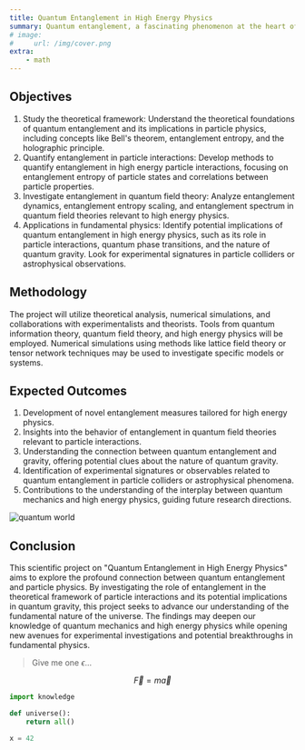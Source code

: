 ```yaml
---
title: Quantum Entanglement in High Energy Physics
summary: Quantum entanglement, a fascinating phenomenon at the heart of quantum mechanics, has gained significant interest in various fields. This scientific project aims to investigate the interplay between quantum entanglement and particle physics, specifically in the context of high energy physics. The goal is to gain deeper insights into fundamental aspects of the universe.
# image:
#     url: /img/cover.png
extra:
    - math
---
```


## Objectives
1. Study the theoretical framework: Understand the theoretical foundations of quantum entanglement and its implications in particle physics, including concepts like Bell's theorem, entanglement entropy, and the holographic principle.
2. Quantify entanglement in particle interactions: Develop methods to quantify entanglement in high energy particle interactions, focusing on entanglement entropy of particle states and correlations between particle properties.
3. Investigate entanglement in quantum field theory: Analyze entanglement dynamics, entanglement entropy scaling, and entanglement spectrum in quantum field theories relevant to high energy physics.
4. Applications in fundamental physics: Identify potential implications of quantum entanglement in high energy physics, such as its role in particle interactions, quantum phase transitions, and the nature of quantum gravity. Look for experimental signatures in particle colliders or astrophysical observations.

## Methodology
The project will utilize theoretical analysis, numerical simulations, and collaborations with experimentalists and theorists. Tools from quantum information theory, quantum field theory, and high energy physics will be employed. Numerical simulations using methods like lattice field theory or tensor network techniques may be used to investigate specific models or systems.

## Expected Outcomes
1. Development of novel entanglement measures tailored for high energy physics.
2. Insights into the behavior of entanglement in quantum field theories relevant to particle interactions.
3. Understanding the connection between quantum entanglement and gravity, offering potential clues about the nature of quantum gravity.
4. Identification of experimental signatures or observables related to quantum entanglement in particle colliders or astrophysical phenomena.
5. Contributions to the understanding of the interplay between quantum mechanics and high energy physics, guiding future research directions.

![quantum world](/img/plots/plot1a.webp)

## Conclusion
This scientific project on "Quantum Entanglement in High Energy Physics" aims to explore the profound connection between quantum entanglement and particle physics. By investigating the role of entanglement in the theoretical framework of particle interactions and its potential implications in quantum gravity, this project seeks to advance our understanding of the fundamental nature of the universe. The findings may deepen our knowledge of quantum mechanics and high energy physics while opening new avenues for experimental investigations and potential breakthroughs in fundamental physics.


> Give me one $\epsilon$...

$$
\vec{F}=m\vec{a}
$$


```python
import knowledge

def universe():
    return all()

x = 42
```
